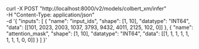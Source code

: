 curl -X POST "http://localhost:8000/v2/models/colbert_xm/infer" \
     -H "Content-Type: application/json" \
     -d '{
       "inputs": [
         {
           "name": "input_ids",
           "shape": [1, 10], 
           "datatype": "INT64",
           "data": [[101, 2023, 2003, 1037, 3793, 9432, 4011, 2125, 102, 0]]
         },
         {
           "name": "attention_mask",
           "shape": [1, 10], 
           "datatype": "INT64",
           "data": [[1, 1, 1, 1, 1, 1, 1, 1, 0, 0]]
         }
       ]
     }'
